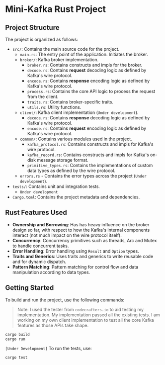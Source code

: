 # Mini-Kafka Rust Project

## Project Structure

The project is organized as follows:

- `src/`: Contains the main source code for the project.
  - `main.rs`: The entry point of the application. Initiates the broker.
  - `broker/`: Kafka broker implementation.
    - `broker.rs`: Contains constructs and impls for the broker.
    - `decode.rs`: Contains **request** decoding logic as defined by Kafka's wire protocol.
    - `encode.rs`: Contains **response** encoding logic as defined by Kafka's wire protocol. 
    - `process.rs`: Contains the core API logic to process the request from the client.
    - `traits.rs`: Contains broker-specific traits.
    - `utils.rs`: Utility functions.
  - `client/`: Kafka client implementation (`Under development`).
    - `decode.rs`: Contains **response** decoding logic as defined by Kafka's wire protocol.
    - `encode.rs`: Contains **request** encoding logic as defined by Kafka's wire protocol. 
  - `common/`: Contains various modules used in the project.
    - `kafka_protocol.rs`: Contains constructs and impls for Kafka's wire protocol.
    - `kafka_record.rs`: Contains constructs and impls for Kafka's on-disk message storage format.
    - `primitive_types.rs`: Contains the implementations of custom data types as defined by the wire protocol.
  - `errors.rs` - Contains the error types across the project (`Under development`).
- `tests/`: Contains unit and integration tests.
  - `Under development`
- `Cargo.toml`: Contains the project metadata and dependencies.

## Rust Features Used

- **Ownership and Borrowing**: Has has heavy influence on the broker design so far, with respect to how the Kafka's internal components interact (not much impact on the wire protocol itself).
- **Concurrency**: Concurrency primitives such as threads, Arc and Mutex to handle concurrent tasks.
- **Error Handling**: Error handling using `Result` and `Option` types.
- **Traits and Generics**: Uses traits and generics to write reusable code and for dynamic dispatch.
- **Pattern Matching**: Pattern matching for control flow and data manipulation according to data types.

## Getting Started

To build and run the project, use the following commands:
> Note: I used the tester from `codecrafters.io` to aid testing my implementation. My implementation passed all the existing tests. I am working on my own client implementation to test all the core Kafka features as those APIs take shape.

```sh
cargo build
cargo run
```

`[Under Development]` To run the tests, use:

```sh
cargo test
```
